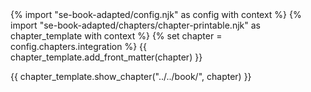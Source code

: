 <frontmatter>
{% import "se-book-adapted/config.njk" as config with context %}
{% import "se-book-adapted/chapters/chapter-printable.njk" as chapter_template with context %}
{% set chapter = config.chapters.integration %}
{{ chapter_template.add_front_matter(chapter) }}
</frontmatter>

{{ chapter_template.show_chapter("../../book/", chapter) }}